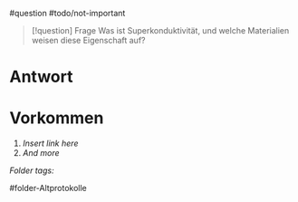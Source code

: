 
#question #todo/not-important  

> [!question] Frage
> Was ist Superkonduktivität, und welche Materialien weisen diese Eigenschaft auf?
> 

# Antwort



# Vorkommen
1. *Insert link here*
2. *And more*


 *Folder tags:*

#folder-Altprotokolle
